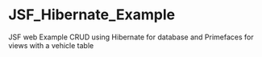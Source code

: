 # JSF_Hibernate_Example
JSF web Example CRUD using Hibernate for database and Primefaces for views with a vehicle table
